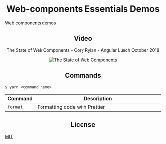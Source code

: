<h1 align="center">Web-components Essentials Demos</h1>

Web components demos

<h2 align="center">Video</h2>

<p align="center">The State of Web Components - Cory Rylan - Angular Lunch October 2018</p>

<div align="center">
  <a href="https://www.youtube.com/watch?v=aci2TK6KJjc"><img src="https://img.youtube.com/vi/aci2TK6KJjc/0.jpg" alt="The State of Web Components"></a>
</div>

<h2 align="center">Commands</h2>

```
$ yarn <command name>
```

<table>
  <thead>
    <tr>
      <th>Command</th>
      <th width="100%">Description</th>
    </tr>
  </thead>
  <tbody>
    <tr>
      <td>
        <code>format</code>
      </td>
      <td>Formatting code with Prettier</td>
    </tr>
  </tbody>
</table>

<h2 align="center">License</h2>

[MIT](/LICENSE)

